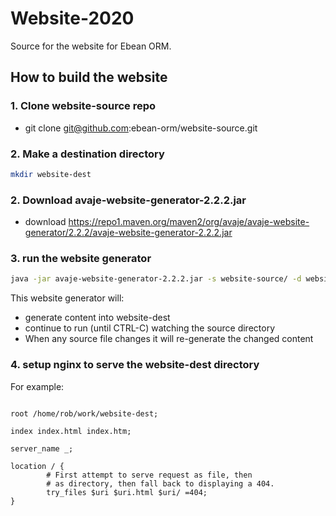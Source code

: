 Website-2020
======================

Source for the website for Ebean ORM.


## How to build the website


### 1. Clone website-source repo

- git clone git@github.com:ebean-orm/website-source.git


### 2. Make a destination directory

```bash
mkdir website-dest
```

### 2. Download avaje-website-generator-2.2.2.jar

- download https://repo1.maven.org/maven2/org/avaje/avaje-website-generator/2.2.2/avaje-website-generator-2.2.2.jar




### 3. run the website generator

```bash
java -jar avaje-website-generator-2.2.2.jar -s website-source/ -d website-dest/
```

This website generator will:
- generate content into website-dest
- continue to run (until CTRL-C) watching the source directory
- When any source file changes it will re-generate the changed content


### 4. setup nginx to serve the website-dest directory

For example:
```none

root /home/rob/work/website-dest;

index index.html index.htm;

server_name _;

location / {
        # First attempt to serve request as file, then
        # as directory, then fall back to displaying a 404.
        try_files $uri $uri.html $uri/ =404;
}
```


